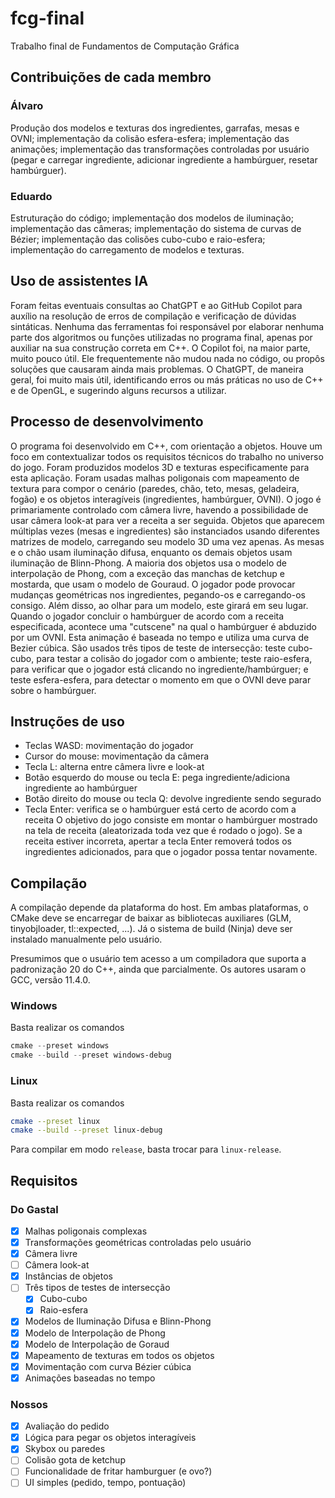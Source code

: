 # fcg-final
Trabalho final de Fundamentos de Computação Gráfica

## Contribuições de cada membro
### Álvaro
Produção dos modelos e texturas dos ingredientes, garrafas, mesas e OVNI; implementação da colisão esfera-esfera; implementação das animações; implementação das transformações controladas por usuário (pegar e carregar ingrediente, adicionar ingrediente a hambúrguer, resetar hambúrguer).
### Eduardo
Estruturação do código; implementação dos modelos de iluminação; implementação das câmeras; implementação do sistema de curvas de Bézier; implementação das colisões cubo-cubo e raio-esfera; implementação do carregamento de modelos e texturas.

## Uso de assistentes IA
Foram feitas eventuais consultas ao ChatGPT e ao GitHub Copilot para auxílio na resolução de erros de compilação e verificação de dúvidas sintáticas. Nenhuma das ferramentas foi responsável por elaborar nenhuma parte dos algoritmos ou funções utilizadas no programa final, apenas por auxiliar na sua construção correta em C++. O Copilot foi, na maior parte, muito pouco útil. Ele frequentemente não mudou nada no código, ou propôs soluções que causaram ainda mais problemas. O ChatGPT, de maneira geral, foi muito mais útil, identificando erros ou más práticas no uso de C++ e de OpenGL, e sugerindo alguns recursos a utilizar.

## Processo de desenvolvimento
O programa foi desenvolvido em C++, com orientação a objetos. Houve um foco em contextualizar todos os requisitos técnicos do trabalho no universo do jogo. Foram produzidos modelos 3D e texturas especificamente para esta aplicação. Foram usadas malhas poligonais com mapeamento de textura para compor o cenário (paredes, chão, teto, mesas, geladeira, fogão) e os objetos interagíveis (ingredientes, hambúrguer, OVNI).
O jogo é primariamente controlado com câmera livre, havendo a possibilidade de usar câmera look-at para ver a receita a ser seguida. Objetos que aparecem múltiplas vezes (mesas e ingredientes) são instanciados usando diferentes matrizes de modelo, carregando seu modelo 3D uma vez apenas. As mesas e o chão usam iluminação difusa, enquanto os demais objetos usam iluminação de Blinn-Phong. A maioria dos objetos usa o modelo de interpolação de Phong, com a exceção das manchas de ketchup e mostarda, que usam o modelo de Gouraud.
O jogador pode provocar mudanças geométricas nos ingredientes, pegando-os e carregando-os consigo. Além disso, ao olhar para um modelo, este girará em seu lugar. Quando o jogador concluir o hambúrguer de acordo com a receita especificada, acontece uma "cutscene" na qual o hambúrguer é abduzido por um OVNI. Esta animação é baseada no tempo e utiliza uma curva de Bezier cúbica.
São usados três tipos de teste de intersecção: teste cubo-cubo, para testar a colisão do jogador com o ambiente; teste raio-esfera, para verificar que o jogador está clicando no ingrediente/hambúrguer; e teste esfera-esfera, para detectar o momento em que o OVNI deve parar sobre o hambúrguer.

## Instruções de uso
- Teclas WASD: movimentação do jogador
- Cursor do mouse: movimentação da câmera
- Tecla L: alterna entre câmera livre e look-at
- Botão esquerdo do mouse ou tecla E: pega ingrediente/adiciona ingrediente ao hambúrguer
- Botão direito do mouse ou tecla Q: devolve ingrediente sendo segurado
- Tecla Enter: verifica se o hambúrguer está certo de acordo com a receita
O objetivo do jogo consiste em montar o hambúrguer mostrado na tela de receita (aleatorizada toda vez que é rodado o jogo). Se a receita estiver incorreta, apertar a tecla Enter removerá todos os ingredientes adicionados, para que o jogador possa tentar novamente.

## Compilação

A compilação depende da plataforma do host. Em ambas plataformas, o CMake deve se encarregar de baixar as bibliotecas
auxiliares (GLM, tinyobjloader, tl::expected, ...). Já o sistema de build (Ninja) deve ser instalado manualmente pelo
usuário.

Presumimos que o usuário tem acesso a um compiladora que suporta a padronização 20 do C++, ainda que parcialmente. Os
autores usaram o GCC, versão 11.4.0.

### Windows

Basta realizar os comandos

```powershell
cmake --preset windows
cmake --build --preset windows-debug
```

### Linux

Basta realizar os comandos

```bash
cmake --preset linux
cmake --build --preset linux-debug
```

Para compilar em modo `release`, basta trocar para `linux-release`.

## Requisitos

### Do Gastal

- [X] Malhas poligonais complexas
- [X] Transformações geométricas controladas pelo usuário
- [X] Câmera livre
- [ ] Câmera look-at
- [X] Instâncias de objetos
- [ ] Três tipos de testes de intersecção
  - [X] Cubo-cubo
  - [X] Raio-esfera
- [X] Modelos de Iluminação Difusa e Blinn-Phong
- [X] Modelo de Interpolação de Phong
- [X] Modelo de Interpolação de Goraud
- [X] Mapeamento de texturas em todos os objetos
- [X] Movimentação com curva Bézier cúbica
- [X] Animações baseadas no tempo

### Nossos

- [X] Avaliação do pedido
- [X] Lógica para pegar os objetos interagíveis
- [X] Skybox ou paredes
- [ ] Colisão gota de ketchup
- [ ] Funcionalidade de fritar hamburguer (e ovo?)
- [ ] UI simples (pedido, tempo, pontuação)
